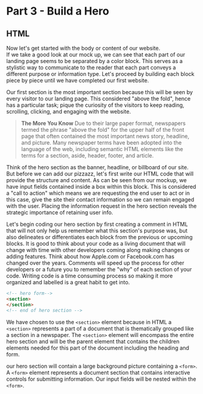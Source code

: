 # Part 3 - Build a Hero

## HTML 

Now let's get started with the body or content of our website.  
If we take a good look at our mock up, we can see that each part of our landing page seems to be separated by a color block.  This serves as a stylistic way to communicate to the reader that each part conveys a different purpose or information type.  Let's proceed by building each block piece by piece until we have completed our first website.

Our first section is the most important section because this will be seen by every visitor to our landing page.  This considered "above the fold", hence has a particular task; pique the curiosity of the visitors to keep reading, scrolling, clicking, and engaging with the website. 

> **The More You Know** Due to their large paper format, newspapers termed the phrase "above the fold" for the upper half of the front page that often contained the most important news story, headline, and picture.  Many newspaper terms have been adopted into the language of the web, including  semantic HTML elements like the terms for a section, aside, header, footer, and article.

 Think of the hero section as the banner, headline, or billboard of our site.  But before we can add our pizzazz, let's first write our HTML code that will provide the structure and content.  As can be seen from our mockup, we have input fields contained inside a box within this block.  This is considered a "call to action" which means we are requesting the end user to act or in this case, give the site their contact information so we can remain engaged with the user.  Placing the information request in the hero section reveals the strategic importance of retaining user info. 

 Let's begin coding our hero section by first creating a comment in HTML that will not only help us remember what this section's purpose was, but also delineates or differentiates each block from the previous or upcoming blocks.  It is good to think about your code as a living document that will change with time with other developers coming along making changes or adding features.  Think about how Apple.com or Facebook.com has changed over the years.  Comments will speed up the process for other developers or a future you to remember the "why" of each section of your code.  Writing code is a time consuming process so making it more organized and labelled is a great habit to get into.

```html
<!-- hero form-->
<section>
</section>
<!-- end of hero section -->
```

We have chosen to use the `<section>` element because in HTML a `<section>` represents a part of a document that is thematically grouped like a section in a newspaper.  The `<section>` element will encompass the entire hero section and will be the parent element that contains the children elements needed for this part of the document including the heading and form.  

our hero section will contain a large background picture containing a `<form>`. 
A `<form>` element represents a document section that contains interactive controls for submitting information.  Our input fields will be nested within the `<form>`.